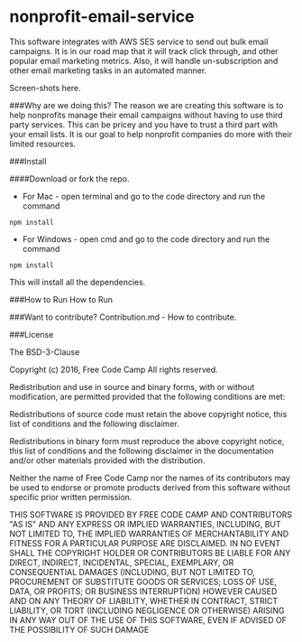 # nonprofit-email-service

This software integrates with AWS SES service to send out bulk email campaigns. It is in our road map that it will track click through, and other popular email marketing metrics. Also, it will handle un-subscription and other email marketing tasks in an automated manner.

Screen-shots here.

###Why are we doing this?
The reason we are creating this software is to help nonprofits manage their email campaigns without having to use third party services. This can be pricey and you have to trust a third part with your email lists. It is our goal to help nonprofit companies do more with their limited resources.

###Install

####Download or fork the repo.
* For Mac - open terminal and go to the code directory and run the command 

```
npm install
```

* For Windows - open cmd and go to the code directory and run the command 
```
npm install
```

This will install all the dependencies.


###How to Run
How to Run



###Want to contribute?
Contribution.md - How to contribute.

###License

The BSD-3-Clause

Copyright (c) 2016, Free Code Camp All rights reserved.

Redistribution and use in source and binary forms, with or without modification, are permitted provided that the following conditions are met:

Redistributions of source code must retain the above copyright notice, this list of conditions and the following disclaimer.

Redistributions in binary form must reproduce the above copyright notice, this list of conditions and the following disclaimer in the documentation and/or other materials provided with the distribution.

Neither the name of Free Code Camp nor the names of its contributors may be used to endorse or promote products derived from this software without specific prior written permission.

THIS SOFTWARE IS PROVIDED BY FREE CODE CAMP AND CONTRIBUTORS "AS IS" AND ANY EXPRESS OR IMPLIED WARRANTIES, INCLUDING, BUT NOT LIMITED TO, THE IMPLIED WARRANTIES OF MERCHANTABILITY AND FITNESS FOR A PARTICULAR PURPOSE ARE DISCLAIMED. IN NO EVENT SHALL THE COPYRIGHT HOLDER OR CONTRIBUTORS BE LIABLE FOR ANY DIRECT, INDIRECT, INCIDENTAL, SPECIAL, EXEMPLARY, OR CONSEQUENTIAL DAMAGES (INCLUDING, BUT NOT LIMITED TO, PROCUREMENT OF SUBSTITUTE GOODS OR SERVICES; LOSS OF USE, DATA, OR PROFITS; OR BUSINESS INTERRUPTION) HOWEVER CAUSED AND ON ANY THEORY OF LIABILITY, WHETHER IN CONTRACT, STRICT LIABILITY, OR TORT (INCLUDING NEGLIGENCE OR OTHERWISE) ARISING IN ANY WAY OUT OF THE USE OF THIS SOFTWARE, EVEN IF ADVISED OF THE POSSIBILITY OF SUCH DAMAGE


